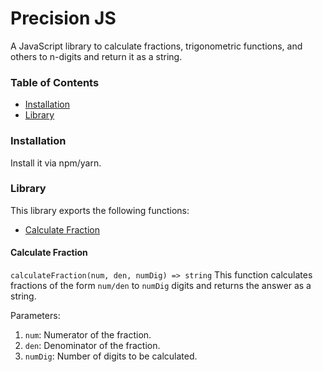 # Precision JS
A JavaScript library to calculate fractions, trigonometric functions, and others to n-digits and return it as a string.

### Table of Contents
- [Installation](#installation)
- [Library](#library)

### Installation
Install it via npm/yarn.

### Library
This library exports the following functions:
- [Calculate Fraction](#calculate-fraction)

#### Calculate Fraction
`calculateFraction(num, den, numDig) => string`
This function calculates fractions of the form `num/den` to `numDig` digits and returns the answer as a string.

Parameters:
1. `num`: Numerator of the fraction.
2. `den`: Denominator of the fraction.
3. `numDig`: Number of digits to be calculated.
